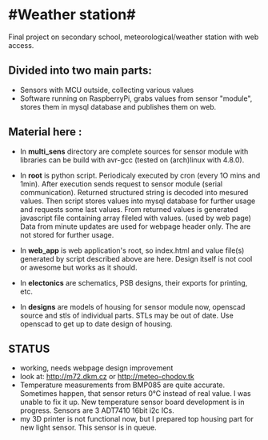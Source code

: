 #Weather station#
============

Final project on secondary school, meteorological/weather station with web access.

## Divided into two main parts:
* Sensors with MCU outside, collecting various values
* Software running on RaspberryPi, grabs values from sensor "module",
    stores them in mysql database and publishes them on web.

## Material here :

* In **multi_sens** directory are complete sources for sensor module with libraries
  can be build with avr-gcc (tested on (arch)linux with 4.8.0).

* In **root** is python script. Periodicaly executed by cron (every 1O mins and 1min). After execution sends request to sensor
  module (serial communication). Returned structured string is decoded into mesured values. Then script stores values
  into mysql database for further usage and requests some last values. From returned values is generated javascript file
  containing array fileled with values. (used by web page)
  Data from minute updates are used for webpage header only. The are not stored for further usage.

* In **web_app** is web application's root, so index.html and value file(s) generated by script described above are here.
  Design itself is not cool or awesome but works as it should.

* In **electonics** are schematics, PSB designs, their exports for printing, etc.

* In **designs** are models of housing for sensor module now, openscad source and stls of individual parts.
  STLs may be out of date. Use openscad to get up to date design of housing.

## STATUS
* working, needs webpage design improvement
* look at: http://m72.dkm.cz or http://meteo-chodov.tk
* Temperature measurements from BMP085 are quite accurate. Sometimes happen, that sensor returs 0°C instead of real value. I was unable to fix it up. New temperature sensor board development is in progress. Sensors are 3 ADT7410 16bit i2c ICs.
* my 3D printer is not functional now, but I prepared top housing part for new light sensor. This sensor is in queue.
